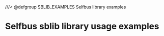 <!---
    Definition of the doxygen group SBLIB_EXAMPLES
-->
///< @defgroup SBLIB_EXAMPLES Selfbus library examples

Selfbus sblib library usage examples
====================================

